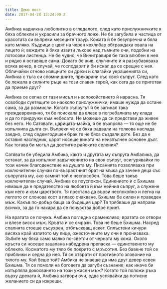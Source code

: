 ```yaml
---
title: Демо пост
date: 2017-04-28 13:24:00 Z
---
```


Амбика надникна любопитно в огледалото, след като прислужничките я бяха облекли и украсили за брачното ложе. Не бе загубила и частица от красотата си въпреки месеците траур. Кожата ѝ бе безупречна и бяла като мляко. Къдрици с цвят на черен кехлибар обграждаха овала на лицето ѝ; веждите ѝ бяха извити лъкове над тъмните очи, подобни на лотосови листенца. Не бе чудно, че Вичитравиря бе така влюбен в нея и рядко я оставяше сама. Докато бе жив, слугините ѝ я разхубавяваха всяка вечер, в случай, че господарят ѝ би искал да се срещне с нея. Обличайки отново изящните си дрехи и слагайки украшенията си, Амбика с тъга си спомни дните, прекарани със своя съпруг. След като бе лежала в силните ръце на този славен герой, как сега да се приготви да приеме друг?

Амбика се сепна от тази мисъл и неспокойствието ѝ нарасна. Тя освободи суетящите се наоколо прислужнички; имаше нужда да остане сама, за да размисли. Когато съпругът ѝ бе загинал така преждевременно, тя бе поискала да влезе в погребалната му клада и да го придружи към небесата. Не можеше да си представи да живее без него. Но Сатявати, царицата-майка, я бе възпряла — тя още не бе изпълнила дълга си. Въпреки че се бяха радвали на толкова наслада заедно, след седемгодишен брак те не бяха създали дете. Без да е оставил наследник, царят носеше вината на неизпълнен основен дълг. Как тогава би могъл да достигне райските селения?

Сатявати бе убедила Амбика, както и другата му съпруга Амбалика, да останат, за да изпълнят задължението на своя съпруг, осигурявайки по този начин благоденствие на душата му. Писанията позволяваха при изключителни случаи по-възрастният брат на мъжа да зачене деца със съпругата му, ако самият той е неспособен. Това беше такъв изключителен случай. Амбика се поуспокои. Единението ѝ с Бхишма нямаше да е предателство на любовта ѝ към нейния съпруг, а служене към него и към царството. Тя престана да върви неспокойно и легна на леглото от слонова кост в плахо очакване. Бхишма бе силен и праведен мъж. Какъв по-добър баща за бъдещия цар? Тя трябваше да направи всичко, за да го накара да се почувства добре приет.

На вратата се почука. Амбика погледна срамежливо; вратата се отвори и влезе висок мъж. Кръвта ѝ се смрази. Това не беше Бхишма. Насред спалнята стоеше съсухрен, отблъскващ аскет. Сплъстени кичури висяха край изпитото му лице, ожесточените му очи я пронизваха. Зъбите му бяха само малко по-светли от черната му кожа. Около кръста си носеше зацапана набедрена препаска — единственото му облекло. Косматото му тяло бе покрито с мръсотия. Без бавене той се приближи и седна до нея. Тя се отврати от противното зловоние на тялото му. Кой беше той? Амбика не знаеше да има друг девер освен Бхишма. Тя се помоли на боговете да загуби съзнание; как иначе би изтърпяла докосването на този ужасен мъж? Когато той положи ръка върху дрехата ѝ, Амбика затвори очи, едва успявайки да потисне желанието си да изкрещи.